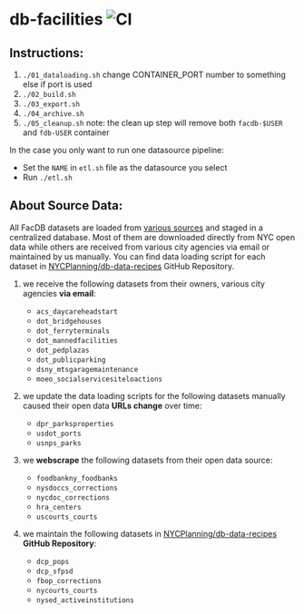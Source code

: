 # db-facilities ![CI](https://github.com/NYCPlanning/db-facilities-tmp/workflows/CI/badge.svg)
## Instructions:
1. `./01_dataloading.sh` change CONTAINER_PORT number to something else if port is used
2. `./02_build.sh`
3. `./03_export.sh`
4. `./04_archive.sh`
5. `./05_cleanup.sh` note: the clean up step will remove both `facdb-$USER` and `fdb-USER` container

In the case you only want to run one datasource pipeline:
- Set the `NAME` in `etl.sh` file as the datasource you select
- Run `./etl.sh`

## About Source Data:
All FacDB datasets are loaded from [various sources](https://docs.google.com/spreadsheets/d/1xi0EvGpHpH-BqX-I5tgCgoE1OeeXZJAQLBLXpOmKWlk/edit?usp=sharing) and staged in a centralized database. Most of them are downloaded directly from NYC open data while others are received from various city agencies via email or maintained by us manually. You can find data loading script for each dataset in [NYCPlanning/db-data-recipes](https://github.com/NYCPlanning/db-data-recipes/tree/master/recipes) GitHub Repository.
1. we receive the following datasets from their owners, various city agencies __via email__:

    - `acs_daycareheadstart`
    - `dot_bridgehouses`
    - `dot_ferryterminals`
    - `dot_mannedfacilities`
    - `dot_pedplazas`
    - `dot_publicparking`
    - `dsny_mtsgaragemaintenance`
    - `moeo_socialservicesiteloactions`
2. we update the data loading scripts for the following datasets manually caused their open data __URLs change__ over time:

    - `dpr_parksproperties`
    - `usdot_ports`
    - `usnps_parks`
3. we __webscrape__ the following datasets from their open data source:

    - `foodbankny_foodbanks`
    - `nysdoccs_corrections`
    - `nycdoc_corrections`
    - `hra_centers`
    - `uscourts_courts`
4. we maintain the following datasets in [NYCPlanning/db-data-recipes](https://github.com/NYCPlanning/db-data-recipes/tree/master/recipes) __GitHub Repository__:

    - `dcp_pops`
    - `dcp_sfpsd`
    - `fbop_corrections`
    - `nycourts_courts`
    - `nysed_activeinstitutions`
